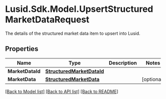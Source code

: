 # Lusid.Sdk.Model.UpsertStructuredMarketDataRequest
The details of the structured market data item to upsert into Lusid.
## Properties

Name | Type | Description | Notes
------------ | ------------- | ------------- | -------------
**MarketDataId** | [**StructuredMarketDataId**](StructuredMarketDataId.md) |  | 
**MarketData** | [**StructuredMarketData**](StructuredMarketData.md) |  | [optional] 

[[Back to Model list]](../README.md#documentation-for-models) [[Back to API list]](../README.md#documentation-for-api-endpoints) [[Back to README]](../README.md)

